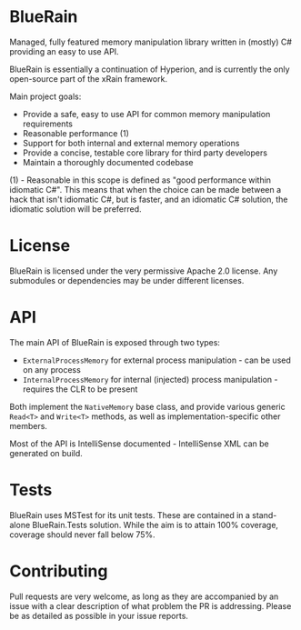 BlueRain
=====

Managed, fully featured memory manipulation library written in (mostly) C# providing an easy to use API.

BlueRain is essentially a continuation of Hyperion, and is currently the only open-source part of the xRain framework.

Main project goals:
* Provide a safe, easy to use API for common memory manipulation requirements
* Reasonable performance (1)
* Support for both internal and external memory operations
* Provide a concise, testable core library for third party developers
* Maintain a thoroughly documented codebase 

(1) - Reasonable in this scope is defined as "good performance within idiomatic C#". This means that when the choice can be made between a hack that isn't idiomatic C#, but is faster, and an idiomatic C# solution, the idiomatic solution will be preferred.

License
=====

BlueRain is licensed under the very permissive Apache 2.0 license. Any submodules or dependencies may be under different licenses.

API
=====

The main API of BlueRain is exposed through two types:
* `ExternalProcessMemory` for external process manipulation - can be used on any process
* `InternalProcessMemory` for internal (injected) process manipulation - requires the CLR to be present 

Both implement the `NativeMemory` base class, and provide various generic `Read<T>` and `Write<T>` methods, as well as implementation-specific other members.

Most of the API is IntelliSense documented - IntelliSense XML can be generated on build.

Tests
=====

BlueRain uses MSTest for its unit tests. These are contained in a stand-alone BlueRain.Tests solution. While the aim is to attain 100% coverage, coverage should never fall below 75%.

Contributing
=====
Pull requests are very welcome, as long as they are accompanied by an issue with a clear description of what problem the PR is addressing. Please be as detailed as possible in your issue reports.
